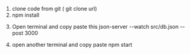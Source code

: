<!-- Steps -->
1. clone code from git ( git clone url)
2. npm install
<!-- start json server -->
3. Open terminal and copy paste this json-server --watch src/db.json --post 3000
<!-- Run code on browser -->
4. open another terminal and copy paste npm start


